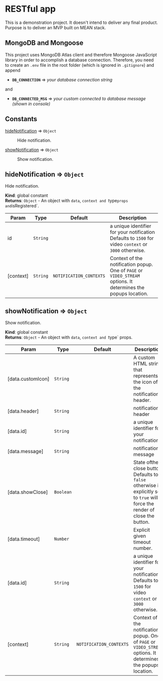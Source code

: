 # RESTful app

This is a demonstration project. It doesn't intend to deliver any final product.
Purpose is to deliver an MVP built on MEAN stack.

## MongoDB and Mongoose

This project uses MongoDB Atlas client and therefore Mongoose JavaScript library
in order to accomplish a database connection. Therefore, you need to create
an `.env` file in the root folder (which is ignored in `.gitignore`) and append
  * __`DB_CONNECTION`__ => _your database connection string_

  and

  * __`DB_CONNECTED_MSG`__ => _your custom connected to database message (shown in console)_
  
## Constants

<dl>
<dt><a href="#hideNotification">hideNotification</a> ⇒ <code>Object</code></dt>
<dd><p>Hide notification.</p>
</dd>
<dt><a href="#showNotification">showNotification</a> ⇒ <code>Object</code></dt>
<dd><p>Show notification.</p>
</dd>
</dl>

<a name="hideNotification"></a>

## hideNotification ⇒ <code>Object</code>
Hide notification.

**Kind**: global constant  
**Returns**: <code>Object</code> - An object with `data`, `context and `type` props and `isRegistered`.  

| Param | Type | Default | Description |
| --- | --- | --- | --- |
| id | <code>String</code> |  | a unique identifier for your notification Defaults to `1500` for video `context` or `3000` otherwise. |
| [context] | <code>String</code> | <code>NOTIFICATION_CONTEXTS</code> | Context of the notification popup. One of `PAGE` or `VIDEO_STREAM` options. It determines the popups location. |

<a name="showNotification"></a>

## showNotification ⇒ <code>Object</code>
Show notification.

**Kind**: global constant  
**Returns**: <code>Object</code> - An object with `data`, `context and `type` props.  

| Param | Type | Default | Description |
| --- | --- | --- | --- |
| [data.customIcon] | <code>String</code> |  | A custom HTML string that represents the icon of the notification header. |
| [data.header] | <code>String</code> |  | notification header |
| [data.id] | <code>String</code> |  | a unique identifier for your notification |
| [data.message] | <code>String</code> |  | notification message |
| [data.showClose] | <code>Boolean</code> |  | State ofthe close button. Defaults to `false` otherwise if explicitly set to `true` will force the render of close the button. |
| [data.timeout] | <code>Number</code> |  | Explicit given timeout number. |
| [data.id] | <code>String</code> |  | a unique identifier for your notification Defaults to `1500` for video `context` or `3000` otherwise. |
| [context] | <code>String</code> | <code>NOTIFICATION_CONTEXTS</code> | Context of the notification popup. One of `PAGE` or `VIDEO_STREAM` options. It determines the popups location. |
